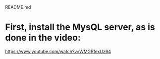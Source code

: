 README.md

# First, install the MysQL server, as is done in the video:
https://www.youtube.com/watch?v=WMGRfexUz64

